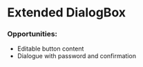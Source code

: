 # Extended DialogBox

### Opportunities:

* Editable button content
* Dialogue with password and confirmation
